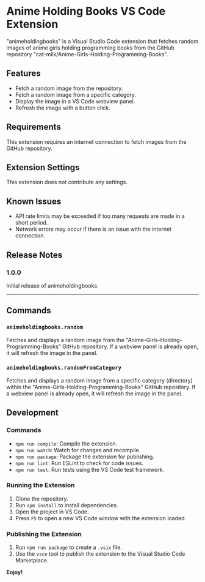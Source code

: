 # Anime Holding Books VS Code Extension

"animeholdingbooks" is a Visual Studio Code extension that fetches random images of anime girls holding programming books from the GitHub repository "cat-milk/Anime-Girls-Holding-Programming-Books".

## Features

- Fetch a random image from the repository.
- Fetch a random image from a specific category.
- Display the image in a VS Code webview panel.
- Refresh the image with a button click.

## Requirements

This extension requires an internet connection to fetch images from the GitHub repository.

## Extension Settings

This extension does not contribute any settings.

## Known Issues

- API rate limits may be exceeded if too many requests are made in a short period.
- Network errors may occur if there is an issue with the internet connection.

## Release Notes

### 1.0.0

Initial release of animeholdingbooks.

---

## Commands

### `animeholdingbooks.random`

Fetches and displays a random image from the "Anime-Girls-Holding-Programming-Books" GitHub repository. If a webview panel is already open, it will refresh the image in the panel.

### `animeholdingbooks.randomFromCategory`

Fetches and displays a random image from a specific category (directory) within the "Anime-Girls-Holding-Programming-Books" GitHub repository. If a webview panel is already open, it will refresh the image in the panel.

## Development

### Commands

- `npm run compile`: Compile the extension.
- `npm run watch`: Watch for changes and recompile.
- `npm run package`: Package the extension for publishing.
- `npm run lint`: Run ESLint to check for code issues.
- `npm run test`: Run tests using the VS Code test framework.

### Running the Extension

1. Clone the repository.
2. Run `npm install` to install dependencies.
3. Open the project in VS Code.
4. Press `F5` to open a new VS Code window with the extension loaded.

### Publishing the Extension

1. Run `npm run package` to create a `.vsix` file.
2. Use the `vsce` tool to publish the extension to the Visual Studio Code Marketplace.

**Enjoy!**
